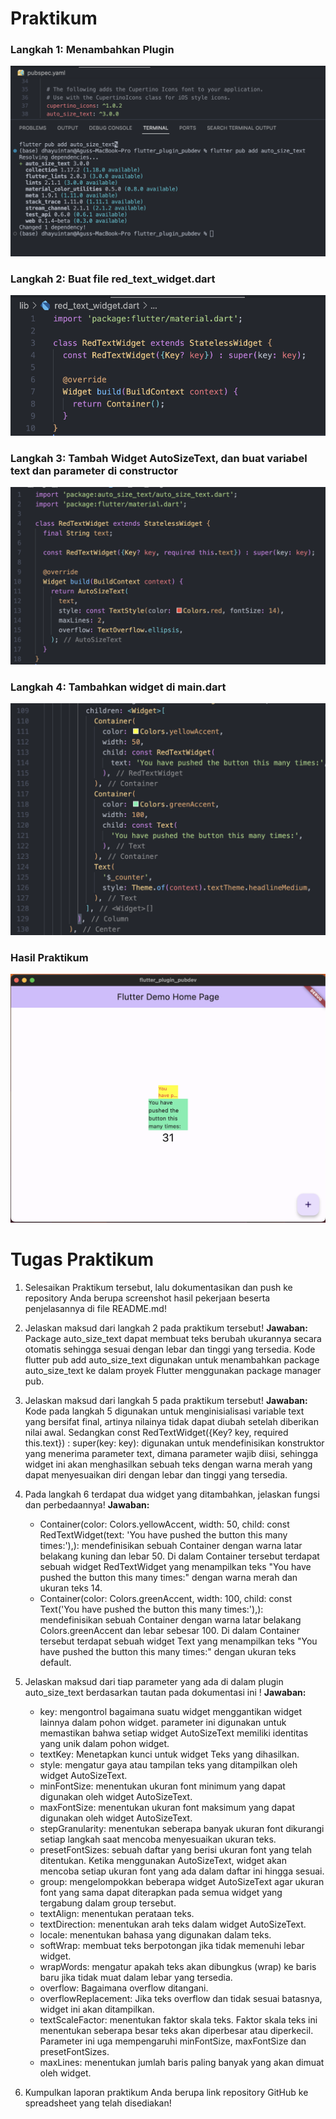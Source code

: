# Praktikum

### Langkah 1: Menambahkan Plugin

![screenshoot](images/1.png)

### Langkah 2: Buat file red_text_widget.dart

![screenshoot](images/2.png)

### Langkah 3: Tambah Widget AutoSizeText, dan buat variabel text dan parameter di constructor

![screenshoot](images/3.png)

### Langkah 4: Tambahkan widget di main.dart

![screenshoot](images/4.png)

### Hasil Praktikum

![screenshoot](images/5.png)

# Tugas Praktikum

1. Selesaikan Praktikum tersebut, lalu dokumentasikan dan push ke repository Anda berupa screenshot hasil pekerjaan beserta penjelasannya di file README.md!
2. Jelaskan maksud dari langkah 2 pada praktikum tersebut!
   **Jawaban:**
   Package auto_size_text dapat membuat teks berubah ukurannya secara otomatis sehingga sesuai dengan lebar dan tinggi yang tersedia. Kode flutter pub add auto_size_text digunakan untuk menambahkan package auto_size_text ke dalam proyek Flutter menggunakan package manager pub.
3. Jelaskan maksud dari langkah 5 pada praktikum tersebut!
   **Jawaban:**
   Kode pada langkah 5 digunakan untuk menginisialisasi variable text yang bersifat final, artinya nilainya tidak dapat diubah setelah diberikan nilai awal. Sedangkan const RedTextWidget({Key? key, required this.text}) : super(key: key): digunakan untuk mendefinisikan konstruktor yang menerima parameter text, dimana parameter wajib diisi, sehingga widget ini akan menghasilkan sebuah teks dengan warna merah yang dapat menyesuaikan diri dengan lebar dan tinggi yang tersedia.
4. Pada langkah 6 terdapat dua widget yang ditambahkan, jelaskan fungsi dan perbedaannya!
   **Jawaban:**
   - Container(color: Colors.yellowAccent, width: 50, child: const RedTextWidget(text: 'You have pushed the button this many times:'),): mendefinisikan sebuah Container dengan warna latar belakang kuning dan lebar 50. Di dalam Container tersebut terdapat sebuah widget RedTextWidget yang menampilkan teks "You have pushed the button this many times:" dengan warna merah dan ukuran teks 14.
   - Container(color: Colors.greenAccent, width: 100, child: const Text('You have pushed the button this many times:'),): mendefinisikan sebuah Container dengan warna latar belakang Colors.greenAccent dan lebar sebesar 100. Di dalam Container tersebut terdapat sebuah widget Text yang menampilkan teks "You have pushed the button this many times:" dengan ukuran teks default.
5. Jelaskan maksud dari tiap parameter yang ada di dalam plugin auto_size_text berdasarkan tautan pada dokumentasi ini !
   **Jawaban:**

   - key: mengontrol bagaimana suatu widget menggantikan widget lainnya dalam pohon widget. parameter ini digunakan untuk memastikan bahwa setiap widget AutoSizeText memiliki identitas yang unik dalam pohon widget.
   - textKey: Menetapkan kunci untuk widget Teks yang dihasilkan.
   - style: mengatur gaya atau tampilan teks yang ditampilkan oleh widget AutoSizeText.
   - minFontSize: menentukan ukuran font minimum yang dapat digunakan oleh widget AutoSizeText.
   - maxFontSize: menentukan ukuran font maksimum yang dapat digunakan oleh widget AutoSizeText.
   - stepGranularity: menentukan seberapa banyak ukuran font dikurangi setiap langkah saat mencoba menyesuaikan ukuran teks.
   - presetFontSizes: sebuah daftar yang berisi ukuran font yang telah ditentukan. Ketika menggunakan AutoSizeText, widget akan mencoba setiap ukuran font yang ada dalam daftar ini hingga sesuai.
   - group: mengelompokkan beberapa widget AutoSizeText agar ukuran font yang sama dapat diterapkan pada semua widget yang tergabung dalam group tersebut.
   - textAlign: menentukan perataan teks.
   - textDirection: menentukan arah teks dalam widget AutoSizeText.
   - locale: menentukan bahasa yang digunakan dalam teks.
   - softWrap: membuat teks berpotongan jika tidak memenuhi lebar widget.
   - wrapWords: mengatur apakah teks akan dibungkus (wrap) ke baris baru jika tidak muat dalam lebar yang tersedia.
   - overflow: Bagaimana overflow ditangani.
   - overflowReplacement: Jika teks overflow dan tidak sesuai batasnya, widget ini akan ditampilkan.
   - textScaleFactor: menentukan faktor skala teks. Faktor skala teks ini menentukan seberapa besar teks akan diperbesar atau diperkecil. Parameter ini uga mempengaruhi minFontSize, maxFontSize dan presetFontSizes.
   - maxLines: menentukan jumlah baris paling banyak yang akan dimuat oleh widget.

6. Kumpulkan laporan praktikum Anda berupa link repository GitHub ke spreadsheet yang telah disediakan!

